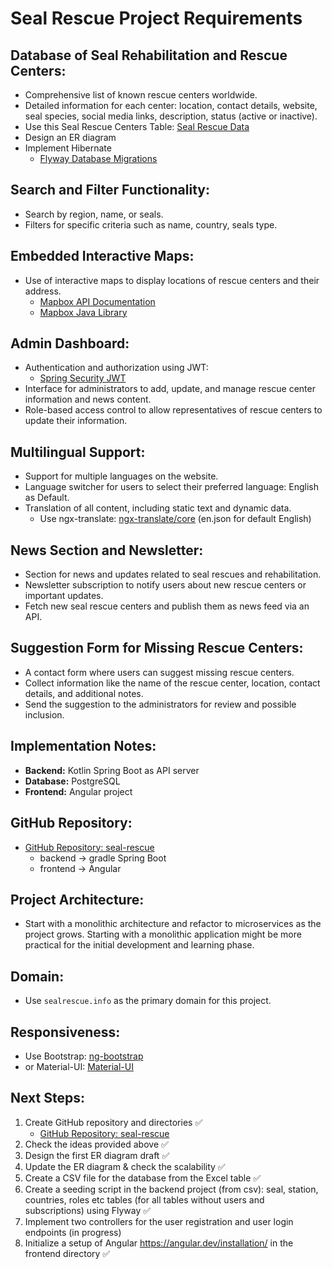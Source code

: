 # Seal Rescue Project Requirements

## Database of Seal Rehabilitation and Rescue Centers:
- Comprehensive list of known rescue centers worldwide.
- Detailed information for each center: location, contact details, website, seal species, social media links, description, status (active or inactive).
- Use this Seal Rescue Centers Table: [Seal Rescue Data](https://docs.google.com/spreadsheets/d/1KJbuNZ3RghM8SwCH7SURQwav468E0BKiNhXqxxqjEvE/edit?gid=0#gid=0)
- Design an ER diagram
- Implement Hibernate
    - [Flyway Database Migrations](https://www.baeldung.com/database-migrations-with-flyway)

## Search and Filter Functionality:
- Search by region, name, or seals.
- Filters for specific criteria such as name, country, seals type.

## Embedded Interactive Maps:
- Use of interactive maps to display locations of rescue centers and their address.
    - [Mapbox API Documentation](https://docs.mapbox.com/api/overview/)
    - [Mapbox Java Library](https://github.com/mapbox/mapbox-java)

## Admin Dashboard:
- Authentication and authorization using JWT:
    - [Spring Security JWT](https://docs.spring.io/spring-security/reference/servlet/oauth2/resource-server/jwt.html)
- Interface for administrators to add, update, and manage rescue center information and news content.
- Role-based access control to allow representatives of rescue centers to update their information.

## Multilingual Support:
- Support for multiple languages on the website.
- Language switcher for users to select their preferred language: English as Default.
- Translation of all content, including static text and dynamic data.
    - Use ngx-translate: [ngx-translate/core](https://github.com/ngx-translate/core) (en.json for default English)

## News Section and Newsletter:
- Section for news and updates related to seal rescues and rehabilitation.
- Newsletter subscription to notify users about new rescue centers or important updates.
- Fetch new seal rescue centers and publish them as news feed via an API.

## Suggestion Form for Missing Rescue Centers:
- A contact form where users can suggest missing rescue centers.
- Collect information like the name of the rescue center, location, contact details, and additional notes.
- Send the suggestion to the administrators for review and possible inclusion.

## Implementation Notes:
- **Backend:** Kotlin Spring Boot as API server
- **Database:** PostgreSQL
- **Frontend:** Angular project

## GitHub Repository:
- [GitHub Repository: seal-rescue](https://github.com/AlexMikhaylov/seal-rescue)
    - backend → gradle Spring Boot
    - frontend → Angular

## Project Architecture:
- Start with a monolithic architecture and refactor to microservices as the project grows. Starting with a monolithic application might be more practical for the initial development and learning phase.

## Domain:
- Use `sealrescue.info` as the primary domain for this project.

## Responsiveness:
- Use Bootstrap: [ng-bootstrap](https://ng-bootstrap.github.io/#/home)
- or Material-UI: [Material-UI](https://material.angular.io/)

## Next Steps:
1. Create GitHub repository and directories ✅
    - [GitHub Repository: seal-rescue](https://github.com/AlexMikhaylov/seal-rescue)
2. Check the ideas provided above ✅
3. Design the first ER diagram draft ✅
4. Update the ER diagram & check the scalability ✅
5. Create a CSV file for the database from the Excel table ✅
6. Create a seeding script in the backend project (from csv): seal, station, countries, roles etc tables (for all tables without users and subscriptions) using Flyway ✅
7. Implement two controllers for the user registration and user login endpoints (in progress)
8. Initialize a setup of Angular https://angular.dev/installation/ in the frontend directory ✅

